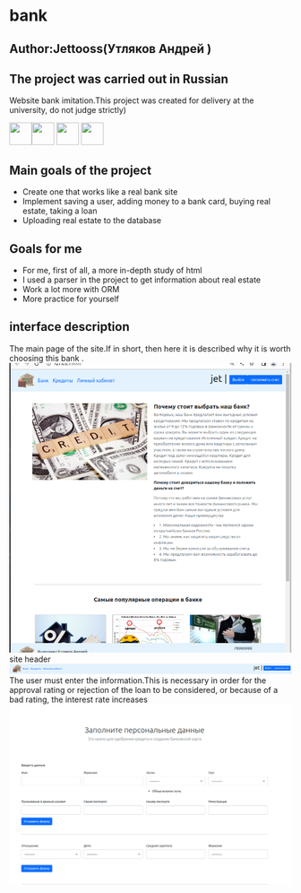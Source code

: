 # bank
## Author:Jettooss(Утляков Андрей )
## The project was carried out in Russian




 Website bank imitation.This project was created for delivery at the university, do not judge strictly)
 

  <img src="https://cdn.jsdelivr.net/gh/devicons/devicon/icons/python/python-original.svg" width="40" height="40" /><img src="https://cdn.jsdelivr.net/gh/devicons/devicon/icons/django/django-plain.svg" width="40" height="40"  />
  <img src="https://cdn.jsdelivr.net/gh/devicons/devicon/icons/bootstrap/bootstrap-original.svg" width="40" height="40"  />
 <img src="https://cdn.jsdelivr.net/gh/devicons/devicon/icons/html5/html5-original.svg" width="40" height="40" />

## Main goals of the project
- Create one that works like a real bank site
- Implement saving a user, adding money to a bank card, buying real estate, taking a loan
- Uploading real estate to the database

## Goals for me
- For me, first of all, a more in-depth study of html
- I used a parser in the project to get information about real estate
- Work a lot more with ORM
- More practice for yourself


## interface description

The main page of the site.If in short, then here it is described why it is worth choosing this bank .
<img src="https://raw.githubusercontent.com/jettooss/bank/main/screenshots/img.png" >
site header
<img src="https://raw.githubusercontent.com/jettooss/bank/main/screenshots/img_5.png" >
The user must enter the information.This is necessary in order for the approval rating or rejection of the loan to be considered, or because of a bad rating, the interest rate increases
<img src="https://raw.githubusercontent.com/jettooss/bank/main/screenshots/img_3.png" >


